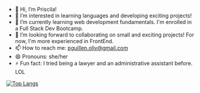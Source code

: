 - 👋 Hi, I’m Priscila!
- 👀 I’m interested in learning languages and developing exciting projects!
- 🌱 I’m currently learning web development fundamentals. I'm enrolled in a Full Stack Dev Bootcamp.
- 💞️ I’m looking forward to collaborating on small and exciting projects! For now, I'm more experienced in FrontEnd.
- 📫 How to reach me: pguillen.oliv@gmail.com
- 😄 Pronouns: she/her
- ⚡ Fun fact: I tried being a lawyer and an administrative assistant before. LOL


[![Top Langs](https://github-readme-stats.vercel.app/api/top-langs/?username=anuraghazra&layout=compact)](https://github.com/anuraghazra/github-readme-stats)




<!---
pgoliv-code/pgoliv-code is a ✨ special ✨ repository because its `README.md` (this file) appears on your GitHub profile.
You can click the Preview link to take a look at your changes.
--->
